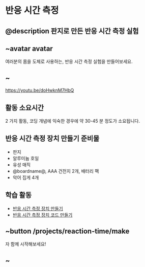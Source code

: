 # 반응 시간 측정

## @description 판지로 만든 반응 시간 측정 실험

## ~avatar avatar

여러분의 몸을 도체로 사용하는, 반응 시간 측정 실험을 만들어보세요.

## ~

https://youtu.be/doHwknM7HbQ

## 활동 소요시간

2 가지 활동, 코딩 개념에 익숙한 경우에 약 30-45 분 정도가 소요됩니다.

## 반응 시간 측정 장치 만들기 준비물

* 판지 
* 알루미늄 호일
* 유성 매직
* @boardname@, AAA 건전지 2개, 배터리 팩
* 악어 집게 4개

## 학습 활동

* [반응 시간 측정 장치 만들기](/projects/reaction-time/make) 
* [반응 시간 측정 장치 코드 만들기](/projects/reaction-time/code) 

## ~button /projects/reaction-time/make

자 함께 시작해보세요!

## ~